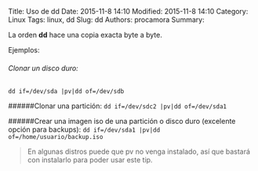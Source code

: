 Title: Uso de dd
Date: 2015-11-8 14:10
Modified: 2015-11-8 14:10
Category: Linux
Tags: linux, dd
Slug: dd
Authors: procamora
Summary:

La orden **dd** hace una copia exacta byte a byte.

Ejemplos:

###### Clonar un disco duro:
`dd if=/dev/sda |pv|dd of=/dev/sdb`


######Clonar una partición:
`dd if=/dev/sdc2 |pv|dd of=/dev/sda1`


######Crear una imagen iso de una partición o disco duro (excelente opción para backups):
`dd if=/dev/sda1 |pv|dd of=/home/usuario/backup.iso`


> En algunas distros puede que pv no venga instalado, así que bastará con instalarlo para poder usar este tip.

